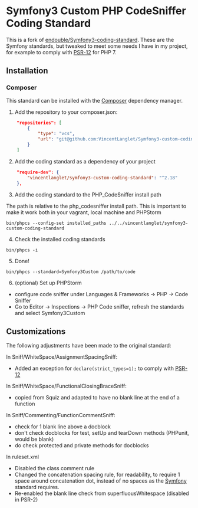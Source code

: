 # Symfony3 Custom PHP CodeSniffer Coding Standard

This is a fork of [endouble/Symfony3-coding-standard](https://github.com/endouble/Symfony3-coding-standard).
These are the Symfony standards, but tweaked to meet some needs I have in my project, for example to comply with
[PSR-12](https://github.com/php-fig/fig-standards/blob/master/proposed/extended-coding-style-guide.md) for PHP 7.

## Installation

### Composer

This standard can be installed with the [Composer](https://getcomposer.org/) dependency manager.

1. Add the repository to your composer.json:

```json
    "repositories": [
        {
            "type": "vcs",
            "url": "git@github.com:VincentLanglet/Symfony3-custom-coding-standard"
        }
    ]
```

2. Add the coding standard as a dependency of your project

```json
    "require-dev": {
        "vincentlanglet/symfony3-custom-coding-standard": "^2.18"
    },
```

3. Add the coding standard to the PHP_CodeSniffer install path 

The path is relative to the php_codesniffer install path. This is important to make it work both in your vagrant, local machine and PHPStorm

```
bin/phpcs --config-set installed_paths ../../vincentlanglet/symfony3-custom-coding-standard
```

4. Check the installed coding standards

```
bin/phpcs -i
```

5. Done!

```
bin/phpcs --standard=Symfony3Custom /path/to/code
```

6. (optional) Set up PHPStorm

- configure code sniffer under Languages & Frameworks -> PHP -> Code Sniffer
- Go to Editor -> Inspections -> PHP Code sniffer, refresh the standards and select Symfony3Custom
       
## Customizations

The following adjustments have been made to the original standard:

In Sniff/WhiteSpace/AssignmentSpacingSniff:
- Added an exception for ```declare(strict_types=1);``` to comply with [PSR-12](https://github.com/php-fig/fig-standards/blob/master/proposed/extended-coding-style-guide.md#3-declare-statements-namespace-and-use-declarations) 

In Sniff/WhiteSpace/FunctionalClosingBraceSniff:
- copied from Squiz and adapted to have no blank line at the end of a function

In Sniff/Commenting/FunctionCommentSniff:
- check for 1 blank line above a docblock
- don't check docblocks for test, setUp and tearDown methods (PHPunit, would be blank)
- do check protected and private methods for docblocks

In ruleset.xml
- Disabled the class comment rule
- Changed the concatenation spacing rule, for readability, to require 1 space around concatenation dot, instead of no spaces as the [Symfony](https://symfony.com/doc/current/contributing/code/standards.html#structure) standard requires.
- Re-enabled the blank line check from superfluousWhitespace (disabled in PSR-2)
       

